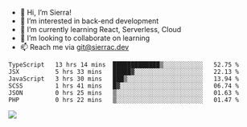 - 👋 Hi, I’m Sierra!
- 👀 I’m interested in back-end development
- 🌱 I’m currently learning React, Serverless, Cloud
- 💞️ I’m looking to collaborate on learning
- 📫 Reach me via git@sierrac.dev

<!--START_SECTION:waka-->

```text
TypeScript   13 hrs 14 mins  █████████████▒░░░░░░░░░░░   52.75 %
JSX          5 hrs 33 mins   █████▓░░░░░░░░░░░░░░░░░░░   22.13 %
JavaScript   3 hrs 30 mins   ███▒░░░░░░░░░░░░░░░░░░░░░   13.94 %
SCSS         1 hrs 41 mins   █▓░░░░░░░░░░░░░░░░░░░░░░░   06.74 %
JSON         0 hrs 25 mins   ▒░░░░░░░░░░░░░░░░░░░░░░░░   01.63 %
PHP          0 hrs 22 mins   ▒░░░░░░░░░░░░░░░░░░░░░░░░   01.47 %
```

<!--END_SECTION:waka-->


![](https://hit.yhype.me/github/profile?user_id=7351311)
